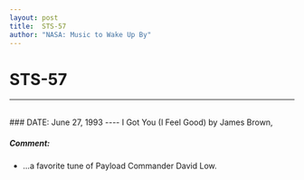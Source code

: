 ```yaml
---
layout: post
title:  STS-57
author: "NASA: Music to Wake Up By"
---
```


# STS-57
----
<br/>
### DATE: June 27, 1993
----
I Got You (I Feel Good) by James Brown,

##### Comment:
* ...a favorite tune of Payload Commander David Low.
